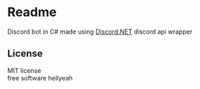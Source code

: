 # Readme

Discord bot in C# made using [Discord.NET](https://github.com/discord-net/Discord.Net) discord api wrapper  

License
--------------------------------------
MIT license  
free software hellyeah